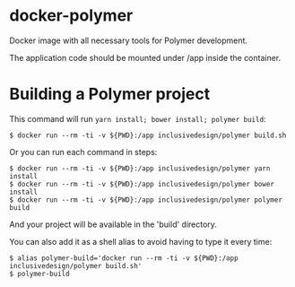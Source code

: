 # docker-polymer

Docker image with all necessary tools for Polymer development.

The application code should be mounted under /app inside the container.

# Building a Polymer project

This command will run `yarn install; bower install; polymer build`:

    $ docker run --rm -ti -v ${PWD}:/app inclusivedesign/polymer build.sh

Or you can run each command in steps:

    $ docker run --rm -ti -v ${PWD}:/app inclusivedesign/polymer yarn install
    $ docker run --rm -ti -v ${PWD}:/app inclusivedesign/polymer bower install
    $ docker run --rm -ti -v ${PWD}:/app inclusivedesign/polymer polymer build

And your project will be available in the 'build' directory.

You can also add it as a shell alias to avoid having to type it every time:

    $ alias polymer-build='docker run --rm -ti -v ${PWD}:/app inclusivedesign/polymer build.sh'
    $ polymer-build


